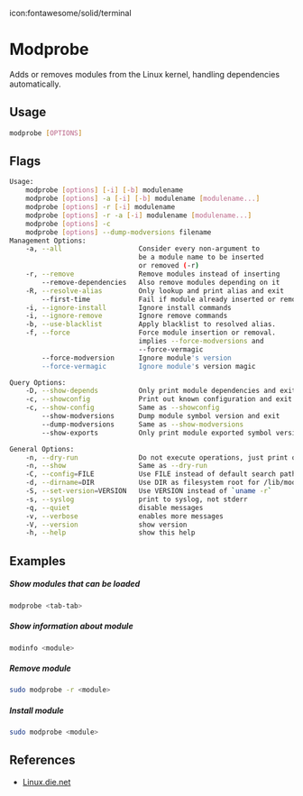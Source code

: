 icon:fontawesome/solid/terminal

# Modprobe

Adds or removes modules from the Linux kernel, handling dependencies automatically.

## Usage

```bash
modprobe [OPTIONS]
```

## Flags

```bash
Usage:
    modprobe [options] [-i] [-b] modulename
    modprobe [options] -a [-i] [-b] modulename [modulename...]
    modprobe [options] -r [-i] modulename
    modprobe [options] -r -a [-i] modulename [modulename...]
    modprobe [options] -c
    modprobe [options] --dump-modversions filename
Management Options:
    -a, --all                   Consider every non-argument to
                                be a module name to be inserted
                                or removed (-r)
    -r, --remove                Remove modules instead of inserting
        --remove-dependencies   Also remove modules depending on it
    -R, --resolve-alias         Only lookup and print alias and exit
        --first-time            Fail if module already inserted or removed
    -i, --ignore-install        Ignore install commands
    -i, --ignore-remove         Ignore remove commands
    -b, --use-blacklist         Apply blacklist to resolved alias.
    -f, --force                 Force module insertion or removal.
                                implies --force-modversions and
                                --force-vermagic
        --force-modversion      Ignore module's version
        --force-vermagic        Ignore module's version magic

Query Options:
    -D, --show-depends          Only print module dependencies and exit
    -c, --showconfig            Print out known configuration and exit
    -c, --show-config           Same as --showconfig
        --show-modversions      Dump module symbol version and exit
        --dump-modversions      Same as --show-modversions
        --show-exports          Only print module exported symbol versions and exit

General Options:
    -n, --dry-run               Do not execute operations, just print out
    -n, --show                  Same as --dry-run
    -C, --config=FILE           Use FILE instead of default search paths
    -d, --dirname=DIR           Use DIR as filesystem root for /lib/modules
    -S, --set-version=VERSION   Use VERSION instead of `uname -r`
    -s, --syslog                print to syslog, not stderr
    -q, --quiet                 disable messages
    -v, --verbose               enables more messages
    -V, --version               show version
    -h, --help                  show this help
```

## Examples

##### Show modules that can be loaded

```bash
modprobe <tab-tab>
```

##### Show information about module

```bash
modinfo <module>
```

##### Remove module

```bash
sudo modprobe -r <module>
```

##### Install module

```bash
sudo modprobe <module>
```

## References

- [Linux.die.net](https://linux.die.net/man/8/modprobe)
